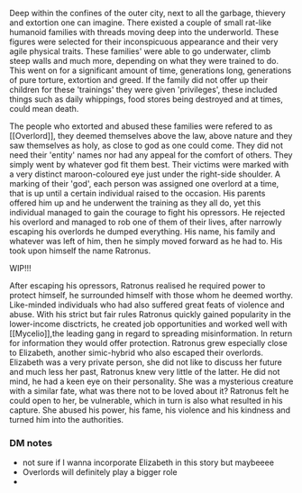 Deep within the confines of the outer city, next to all the garbage, thievery and extortion one can imagine. There existed a couple of small rat-like humanoid families with threads moving deep into the underworld. These figures were selected for their inconspicuous appearance and their very agile physical traits. These families' were able to go underwater, climb steep walls and much more, depending on what they were trained to do. This went on for a significant amount of time, generations long, generations of pure torture, extortion and greed. If the family did not offer up their children for these 'trainings' they were given 'privileges', these included things such as daily whippings, food stores being destroyed and at times, could mean death.

The people who extorted and abused these families were refered to as [[Overlord]], they deemed themselves above the law, above nature and they saw themselves as holy, as close to god as one could come. They did not need their 'entity' names nor had any appeal for the comfort of others. They simply went by whatever god fit them best. Their victims were marked with a very distinct maroon-coloured eye just under the right-side shoulder. A marking of their 'god', each person was assigned one overlord at a time, that is up until a certain individual raised to the occasion. His parents offered him up and he underwent the training as they all do, yet this individual managed to gain the courage to fight his opressors. He rejected his overlord and managed to rob one of them of their lives, after narrowly escaping his overlords he dumped everything. His name, his family and whatever was left of him, then he simply moved forward as he had to. His took upon himself the name Ratronus.

WIP!!!

After escaping his opressors, Ratronus realised he required power to protect himself, he surrounded himself with those whom he deemed worthy. Like-minded individuals who had also suffered great feats of violence and abuse. With his strict but fair rules Ratronus quickly gained popularity in the lower-income disctricts, he created job opportunities and worked well with [[Mycelio]],the leading gang in regard to spreading misinformation. In return for information they would offer protection. Ratronus grew especially close to Elizabeth, another simic-hybrid who also escaped their overlords. Elizabeth was a very private person, she did not like to discuss her future and much less her past, Ratronus knew very little of the latter. He did not mind, he had a keen eye on their personality. She was a mysterious creature with a similar fate, what was there not to be loved about it? Ratronus felt he could open to her, be vulnerable, which in turn is also what resulted in his capture. She abused his power, his fame, his violence and his kindness and turned him into the authorities.

### DM notes
- not sure if I wanna incorporate Elizabeth in this story but maybeeee
- Overlords will definitely play a bigger role
- 